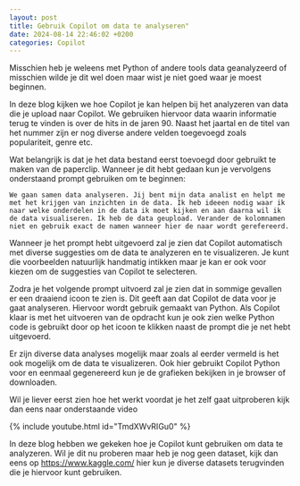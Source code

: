 ```yaml
---
layout: post
title: Gebruik Copilot om data te analyseren"
date: 2024-08-14 22:46:02 +0200
categories: Copilot
---
```


Misschien heb je weleens met Python of andere tools data geanalyzeerd of misschien wilde je dit wel doen maar wist je niet goed waar je moest beginnen.

In deze blog kijken we hoe Copilot je kan helpen bij het analyzeren van data die je upload naar Copilot. We gebruiken hiervoor data waarin informatie terug te vinden is over de hits in de jaren 90. Naast het jaartal en de titel van het nummer zijn er nog diverse andere velden toegevoegd zoals populariteit, genre etc.

Wat belangrijk is dat je het data bestand eerst toevoegd door gebruikt te maken van de paperclip. Wanneer je dit hebt gedaan kun je vervolgens onderstaand prompt gebruiken om te beginnen:

```
We gaan samen data analyseren. Jij bent mijn data analist en helpt me met het krijgen van inzichten in de data. Ik heb ideeen nodig waar ik naar welke onderdelen in de data ik moet kijken en aan daarna wil ik de data visualiseren. Ik heb de data geupload. Verander de kolomnamen niet en gebruik exact de namen wanneer hier de naar wordt gerefereerd.
```

Wanneer je het prompt hebt uitgevoerd zal je zien dat Copilot automatisch met diverse suggesties om de data te analyzeren en te visualizeren. Je kunt die voorbeelden natuurlijk handmatig intikken maar je kan er ook voor kiezen om de suggesties van Copilot te selecteren.

Zodra je het volgende prompt uitvoerd zal je zien dat in sommige gevallen er een draaiend icoon te zien is. Dit geeft aan dat Copilot de data voor je gaat analyseren. Hiervoor wordt gebruik gemaakt van Python. Als Copilot klaar is met het uitvoeren van de opdracht kun je ook zien welke Python code is gebruikt door op het icoon te klikken naast de prompt die je net hebt uitgevoerd.

Er zijn diverse data analyses mogelijk maar zoals al eerder vermeld is het ook mogelijk om de data te visualizeren. Ook hier gebruikt Copilot Python voor en eenmaal gegenereerd kun je de grafieken bekijken in je browser of downloaden.

Wil je liever eerst zien hoe het werkt voordat je het zelf gaat uitproberen kijk dan eens naar onderstaande video

{% include youtube.html id="TmdXWvRIGu0" %}

In deze blog hebben we gekeken hoe je Copilot kunt gebruiken om data te analyzeren. Wil je dit nu proberen maar heb je nog geen dataset, kijk dan eens op https://www.kaggle.com/ hier kun je diverse datasets terugvinden die je hiervoor kunt gebruiken.
